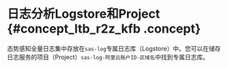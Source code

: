 # 日志分析Logstore和Project {#concept_ltb_r2z_kfb .concept}

态势感知全量日志集中存放在`sas-log`专属日志库（Logstore）中。您可以在储存日志服务的项目（Project）`sas-log-阿里云账户ID-区域名`中找到专属日志库。

